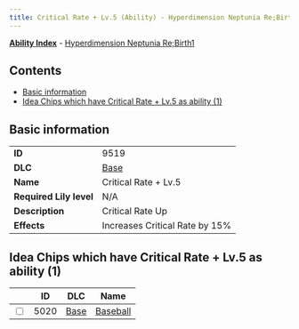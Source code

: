 ```yaml
---
title: Critical Rate + Lv.5 (Ability) - Hyperdimension Neptunia Re;Birth1
---
```


[**Ability Index**](/neptunia/rb1/ability/index.html) - [Hyperdimension Neptunia Re;Birth1](/neptunia/rb1)

## Contents

- [Basic information](#basic-information)
- [Idea Chips which have Critical Rate + Lv.5 as ability (1)](#idea-chips-which-have-critical-rate-lv5-as-ability-1)

## Basic information

|   |   |
| -- | -- |
| **ID** | 9519 |
| **DLC** | [Base](/neptunia/rb1/dlc/1-base.html) |
| **Name** | Critical Rate + Lv.5 |
| **Required Lily level** | N/A |
| **Description** | Critical Rate Up |
| **Effects** | Increases Critical Rate by 15% |


## Idea Chips which have Critical Rate + Lv.5 as ability (1)

|    | ID | DLC | Name |
| -- | -- | --- | ---- |
| <input type="checkbox" id="rb1-item-1-5020" class="trackbox" /> | 5020 | [Base](/neptunia/rb1/dlc/1-base.html) | [Baseball](/neptunia/rb1/item/1-5020-baseball.html) |
